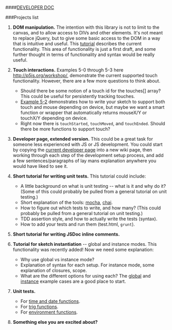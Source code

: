 ####[DEVELOPER DOC](https://github.com/lmccart/p5.js/wiki/Development)

###Projects list

1. **DOM manipulation.** The intention with this library is not to limit to the canvas, and to allow access to DIVs and other elements. It's not meant to replace jQuery, but to give some basic access to the DOM in a way that is intuitive and useful. This [tutorial](https://github.com/lmccart/p5.js/wiki/DOM-Extensions) describes the current functionality. This area of functionality is just a first draft, and some further thought in terms of functionality and syntax would be really useful.

2. **Touch interactions.** Examples 5-0 through 5-3 here http://p5js.org/workshop/, demonstrate the current supported touch functionality. However, there are a few more questions to think about.
     * Should there be some notion of a touch id for the touches[] array? This could be useful for persistently tracking touches.
     * [Example 5-2](http://p5js.org/workshop/examples/example_5-2/sketch.js) demonstrates how to write your sketch to support both touch and mouse depending on device, but maybe we want a smart function or wrapper that automatically returns mouseX/Y or touchX/Y depending on device.
     * Right now there is `touchStarted`, `touchMoved`, and `touchEnded`. Should there be more functions to support touch?

3. **Developer page, extended version.** This could be a great task for someone less experienced with JS or JS development. You could start by copying the [current developer page](https://github.com/lmccart/p5.js/wiki/Development) into a new wiki page, then working through each step of the development setup process, and add a few sentences/paragraphs of lay mans explanation anywhere you would have liked to see it.

4. **Short tutorial for writing unit tests.** This tutorial could include:
     * A little background on what is unit testing -- what is it and why do it? (Some of this could probably be pulled from a general tutorial on unit testing.)
     * Short explanation of the tools: [mocha](visionmedia.github.io/mocha/), [chai](chaijs.com).
     * How to figure out which tests to write, and how many? (This could probably be pulled from a general tutorial on unit testing.)
     * TDD assertion style, and how to actually write the tests (syntax).
     * How to add your tests and run them (test.html, `grunt`).

5. **Short tutorial for writing JSDoc inline comments.**

6. **Tutorial for sketch instantiation** -- global and instance modes. This functionality was recently added! Now we need some explanation:
     * Why use global vs instance mode?
     * Explanation of syntax for each setup. For instance mode, some explanation of closures, scope.
     * What are the different options for using each?
The [global](https://github.com/lmccart/p5.js/tree/master/examples/instantiation-global) and [instance](https://github.com/lmccart/p5.js/tree/master/examples/instantiation-instance) example cases are a good place to start.

7. **Unit tests.** 
     * For [time and date functions](https://github.com/lmccart/p5.js/wiki/API#time--date).
     * For [trig functions](https://github.com/lmccart/p5.js/wiki/API#trigonometry).
     * For [environment functions](https://github.com/lmccart/p5.js/wiki/API#environment).

10. **Something else you are excited about?**